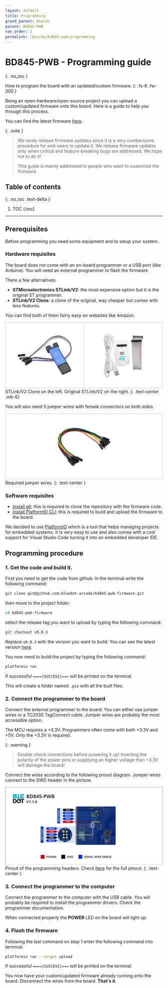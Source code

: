```yaml
---
layout: default
title: Programming
grand_parent: Boards
parent: BD845-PWB
nav_order: 2
permalink: /boards/bd845-pwb/programming
---
```


# BD845-PWB - Programming guide
{: .no_toc }

How to program the board with an updated/custom firmware.
{: .fs-6 .fw-300 }

Being an open-hardware/open-source project you can upload a custom/updated firmware onto this board. Here is a guide to help you through this process.

You can find the latest firmware [here][latest firmware].

{: .note }
> We rarely release firmware updates since it is a very cumbersome procedure for end-users to update it. We release firmware updates only when critical and feature-breaking bugs are addressed. We hope not to do it!
>
> This guide is mainly addressed to people who want to customize the firmware.

## Table of contents
{: .no_toc .text-delta }

1. TOC
{:toc}

---

## Prerequisites

Before programming you need some equipment and to setup your system.

### Hardware requisites

The board does not come with an on-board programmer or a USB port (like Arduino). You will need an external programmer to flash the firmware.

There a few alternatives:
- **STMicroelectronics STLink/V2**: the most expensive option but it is the original ST programmer.
- **STLink/V2 Clone**: a clone of the original, way cheaper but comes with less features.

You can find both of them fairly easy on websites like Amazon.

![STLink-V2-Clone-Vs-Original]
STLink/V2 Clone on the left. Original STLink/V2 on the right.
{: .text-center .mb-6}

You will also need 5 jumper wires with female connectors on both sides.

![Jumper wires female]
Required jumper wires.
{: .text-center }

### Software requisites

- [Install git][Install git]: this is required to clone the repository with the firmware code.
- [Install PlatformIO CLI][Install PlatformIO CLI]: this is required to build and upload the firmware to the board. 

We decided to use [PlatformIO] which is a tool that helps managing projects for embedded systems. It is very easy to use and also comes with a cool support for Visual Studio Code turning it into an embedded developer IDE.

## Programming procedure

### 1. Get the code and build it.

First you need to get the code from github. In the terminal write the following command:

```bash
git clone git@github.com:bluedot-arcade/bd845-pwb-firmware.git
```

then move to the project folder:

```bash
cd bd845-pwb-firmware
```

select the release tag you want to upload by typing the following command:

```bash
git checkout v0.0.3
```
Replace ```v0.0.3``` with the version you want to build. You can see the latest version [here][latest firmware].

You now need to build the project by typing the following command:
```bash
platformio run
```
If successful ```====[SUCCESS]===``` will be printed on the terminal.

This will create a folder named ```.pio``` with all the built files.

### 2. Connect the programmer to the board

Connect the external programmer to the board. You can either use jumper wires or a TC2030 TagConnect cable. Jumper wires are probably the most accessible option.

The MCU requires a +3.3V. Programmers often come with both +3.3V and +5V. Only the +3.3V is required.

{: .warning }
> Double check connections before powering it up! Inverting the polarity of the power pins or supplying an higher voltage than +3.3V will damage the board!

Connect the wires according to the following pinout diagram. Jumper wires connect to the SWD header in the picture.

![BD845-PWB-Programming-Wiring]
Pinout of the programming headers. Check [here][pinout diagram] for the full pinout.
{: .text-center }

### 3. Connect the programmer to the computer

Connect the programmer to the computer with the USB cable. You will probably be required to install the programmer drivers. Check the programmer documentation.

When connected properly the **POWER** LED on the board will light up.

### 4. Flash the firmware

Following the last command on step 1 enter the following command into terminal:
```bash
platformio run --target upload
```

If successful ```====[SUCCESS]===``` will be printed on the terminal.

You now have your custom/updated firmware already running onto the board. Disconnect the wires from the board. **That's it**.

[latest firmware]: https://github.com/bluedot-arcade/bd845-pwb-firmware/releases
[STLink-V2-Clone-Vs-Original]: /assets/images/stlink-v2-clone-vs-original.jpg
[Jumper wires female]: /assets/images/jumper-wires-female.jpg
[Install git]: https://git-scm.com/book/en/v2/Getting-Started-Installing-Git
[Install PlatformIO CLI]: https://docs.platformio.org/en/latest/core/index.html
[PlatformIO]: https://docs.platformio.org/en/latest/what-is-platformio.html
[pinout diagram]: /boards/bd845-pwb#pinout-diagram
[BD845-PWB-Programming-Wiring]: /assets/images/bd845-pwb/v1.1.0/bd845-pwb-programming-wiring-v1.1.0.jpg